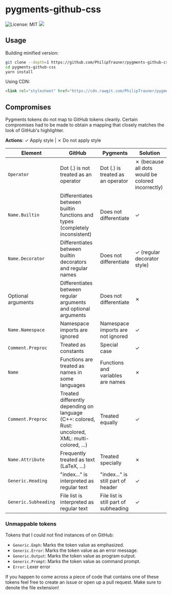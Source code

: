 # pygments-github-css
![License: MIT](https://img.shields.io/badge/license-MIT-green.svg)
[![](https://travis-ci.org/PhilipTrauner/pygments-github-css.svg?branch=master)](https://travis-ci.org/PhilipTrauner/pygments-github-css)

## Usage
Building minified version:
```bash
git clone --depth=1 https://github.com/PhilipTrauner/pygments-github-css
cd pygments-github-css
yarn install
```

Using CDN:
```html
<link rel="stylesheet" href="https://cdn.rawgit.com/PhilipTrauner/pygments-github-css/master/github.css" />
```

## Compromises
Pygments tokens do not map to GitHub tokens cleanly. Certain compromises had to be made to obtain a mapping that closely matches the look of GitHub's highlighter.

**Actions**: ✓ Apply style | ✗ Do not apply style  

|Element|GitHub|Pygments|Solution|
|-------|------|--------|--------|
|`Operator`|Dot (.) is not treated as an operator|Dot (.) is treated as an operator|✗ (because all dots would be colored incorrectly)|
|`Name.Builtin`|Differentiates between builtin functions and types (completely inconsistent)|Does not differentiate|✓|
|`Name.Decorator`|Differentiates between builtin decorators and regular names|Does not differentiate|✓ (regular decorator style)|
|Optional arguments|Differentiates between regular arguments and optional arguments|Does not differentiate|✗|
|`Name.Namespace`|Namespace imports are ignored|Namespace imports are not ignored|✓|
|`Comment.Preproc`|Treated as constants|Special case|✓|
|`Name`|Functions are treated as names in some languages|Functions and variables are names|✗|
|`Comment.Preproc`|Treated differently depending on language (C++: colored, Rust: uncolored, XML: multi-colored, ...)|Treated equally|✓|
|`Name.Attribute`|Frequently treated as text (LaTeX, ...)|Treated specially|✗|
|`Generic.Heading`|"index..." is interpreted as regular text|"index..." is still part of header|✓|
|`Generic.Subheading`|File list is interpreted as regular text|File list is still part of subheading|✓|

### Unmappable tokens
Tokens that I could not find instances of on GitHub:

* `Generic.Emph`: Marks the token value as emphasized.
* `Generic.Error`: Marks the token value as an error message.
* `Generic.Output`: Marks the token value as program output.
* `Generic.Prompt`: Marks the token value as command prompt.
* `Error`: Lexer error 

If you happen to come across a piece of code that contains one of these tokens feel free to create an issue or open up a pull request. Make sure to denote the file extension!
